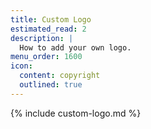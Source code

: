 ```yaml
---
title: Custom Logo
estimated_read: 2
description: |
  How to add your own logo.
menu_order: 1600
icon:
  content: copyright
  outlined: true
---
```


{% include custom-logo.md %}
